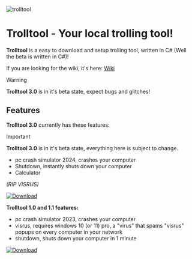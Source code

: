 ![trolltool](https://github.com/Frr0nt/Trolltool/assets/116831251/ab974a2f-7d14-41c0-9f24-95d30d864364)

# Trolltool - Your local trolling tool!

**Trolltool** is a easy to download and setup trolling tool, written in C# (Well the beta is written in C#)!

If you are looking for the wiki, it's here: [Wiki](https://github.com/Frr0nt/Trolltool/wiki)

> [!Warning]
> **Trolltool 3.0** is in it's beta state, expect bugs and glitches!
>

## Features
**Trolltool 3.0** currently has these features:
> [!Important]
> **Trolltool 3.0** is in it's beta state, everything here is subject to change.
>

- pc crash simulator 2024, crashes your computer
- Shutdown, instantly shuts down your computer
- Calculator

*(RIP VISRUS)*

[![Download](https://img.shields.io/badge/Download-blue.svg)](https://github.com/Frr0nt/Trolltool/releases/tag/V3.0-Pre-Revision_A)

**Trolltool 1.0 and 1.1 features:**
- pc crash simulator 2023, crashes your computer
- visrus, requires windows 10 (or 11) pro, a "virus" that spams "visrus" popups on every computer in your network
- shutdown, shuts down your computer in 1 minute

[![Download](https://img.shields.io/badge/Download-blue.svg)](https://github.com/Frr0nt/Trolltool/releases/tag/1.1)

